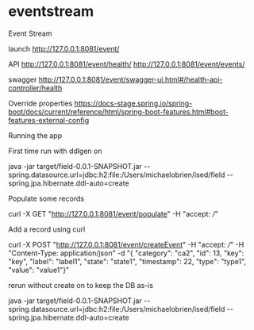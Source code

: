 # eventstream
Event Stream

launch
http://127.0.0.1:8081/event/

API
http://127.0.0.1:8081/event/health/
http://127.0.0.1:8081/event/events/

swagger
http://127.0.0.1:8081/event/swagger-ui.html#/health-api-controller/health

Override properties
https://docs-stage.spring.io/spring-boot/docs/current/reference/html/spring-boot-features.html#boot-features-external-config

Running the app

First time run with ddlgen on

java -jar target/field-0.0.1-SNAPSHOT.jar --spring.datasource.url=jdbc:h2:file:/Users/michaelobrien/ised/field --spring.jpa.hibernate.ddl-auto=create

Populate some records

curl -X GET "http://127.0.0.1:8081/event/populate" -H "accept: */*"

Add a record using curl

curl -X POST "http://127.0.0.1:8081/event/createEvent" -H "accept: */*" -H "Content-Type: application/json" -d "{ \"category\": \"ca2\", \"id\": 13, \"key\": \"key\", \"label\": \"label1\", \"state\": \"state1\", \"timestamp\": 22, \"type\": \"type1\", \"value\": \"value1\"}"

rerun without create on to keep the DB as-is

java -jar target/field-0.0.1-SNAPSHOT.jar --spring.datasource.url=jdbc:h2:file:/Users/michaelobrien/ised/field --spring.jpa.hibernate.ddl-auto=create

